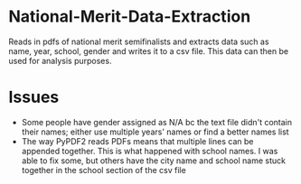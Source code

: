 # National-Merit-Data-Extraction
Reads in pdfs of national merit semifinalists and extracts data such as name, year, school, gender and writes it to a csv file. This data can then be used for analysis purposes.

# Issues
- Some people have gender assigned as N/A bc the text file didn't contain their names; either use multiple years' names or find a better names list
- The way PyPDF2 reads PDFs means that multiple lines can be appended together. This is what happened with school names. I was able to fix some, but others have the city name and school name stuck together in the school section of the csv file
